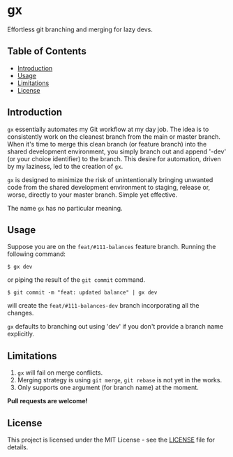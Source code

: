 # gx

Effortless git branching and merging for lazy devs.

## Table of Contents

- [Introduction](#introduction)
- [Usage](#usage)
- [Limitations](#limitations)
- [License](#license)

## Introduction

`gx` essentially automates my Git workflow at my day job. The idea is to consistently work on the cleanest branch from the main or master branch. When it's time to merge this clean branch (or feature branch) into the shared development environment, you simply branch out and append '-dev' (or your choice identifier) to the branch. This desire for automation, driven by my laziness, led to the creation of `gx`.

`gx` is designed to minimize the risk of unintentionally bringing unwanted code from the shared development environment to staging, release or, worse, directly to your master branch. Simple yet effective.

The name `gx` has no particular meaning.

## Usage

Suppose you are on the `feat/#111-balances` feature branch. Running the following command:

```
$ gx dev
```

or piping the result of the `git commit` command.

```
$ git commit -m "feat: updated balance" | gx dev
```

will create the `feat/#111-balances-dev` branch incorporating all the changes.

`gx` defaults to branching out using 'dev' if you don't provide a branch name explicitly.

## Limitations

1. `gx` will fail on merge conflicts.
2. Merging strategy is using `git merge`, `git rebase` is not yet in the works.
3. Only supports one argument (for branch name) at the moment.

**Pull requests are welcome!**

## License

This project is licensed under the MIT License - see the [LICENSE](LICENSE) file for details.
